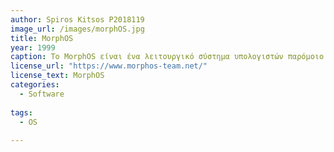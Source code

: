 ```yaml
---
author: Spiros Kitsos P2018119
image_url: /images/morphOS.jpg
title: MorphOS
year: 1999
caption: Το MorphOS είναι ένα λειτουργικό σύστημα υπολογιστών παρόμοιο με το AmigaOS. Είναι ένα μεικτό ιδιόκτητο και ανοιχτού κώδικα λειτουργικό σύστημα που παράγεται για τον υπολογιστή με επεξεργαστή Pegasos PowerPC (PPC), τους υπολογιστές Amiga εξοπλισμένους με επιταχυντή PowerUP και μια σειρά από πλακέτες ανάπτυξης Freescale που χρησιμοποιούν το υλικολογισμικό Genesi, συμπεριλαμβανομένων των Efika και mobileGT. Από το MorphOS 2.4, υποστηρίζεται και το Mac mini G4 της Apple, και με την κυκλοφορία του MorphOS 2.5 και του MorphOS 2.6 υποστηρίζονται τα μοντέλα eMac και Power Mac G4 αντίστοιχα. Η κυκλοφορία του MorphOS 3.2 πρόσθεσε περιορισμένη υποστήριξη για το Power Mac G5. Ο πυρήνας, που βασίζεται στον μικροπυρήνα Quark, είναι αποκλειστικός, αν και αρκετές βιβλιοθήκες και άλλα μέρη είναι ανοιχτού κώδικα, όπως η επιφάνεια εργασίας Ambient.
license_url: "https://www.morphos-team.net/"
license_text: MorphOS
categories:
  - Software
  
tags:
  - OS
  
--- 
```


